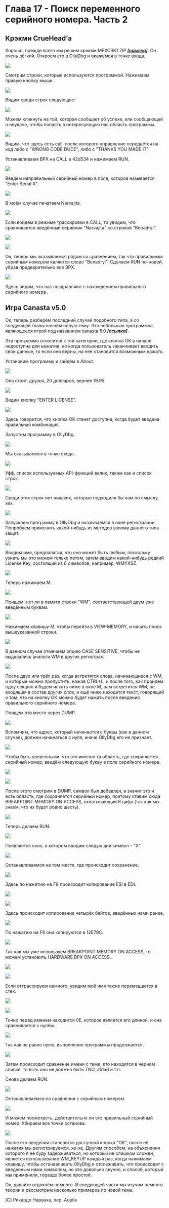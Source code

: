 # Глава 17 - Поиск переменного серийного номера. Часть 2

## Крэкми CrueHead’а

Хорошо, прежде всего мы решим крэкми MEXCRK1.ZIP ***\[[ссылка](files/16/mexcrk1.7z)\]***. Он очень лёгкий. Откроем его в OllyDbg и окажемся в точке входа.

![](img/17/1.png)

Смотрим строки, которые используются программой. Нажимаем правую кнопку мыши.

![](img/17/2.png)

Видим среди строк следующие:

![](img/17/3.png)

Можем кликнуть на той, которая сообщает об успехе, или сообщающей о неудаче, чтобы попасть в интересующую нас область программы.

![](img/17/4.png)

Видим, что здесь есть call, после которого управление передаётся на код либо с "WRONG CODE DUDE", либо c "THANKS YOU MADE IT".

Устанавливаем BPX на CALL в 42d534 и нажимаем RUN.

![](img/17/5.png)

Введём неправильный серийный номер в поле, которое называется "Enter Serial #".

![](img/17/6.png)

В моём случае печатаем Narvajita.

![](img/17/7.png)

Если войдём в режиме трассировки в CALL, то увидим, что сравнивается введённый серийник "Narvajita" со строкой "Benadryl".

![](img/17/8.png)

![](img/17/9.png)

Ок, теперь мы оказываемся рядом со сравнением, так что правильным серийным номером является слово "Benadryl". Сделаем RUN по-новой, убрав предварительно все BPX.

![](img/17/10.png)

Здесь видим, что нас поздравляют с нахождением правильного серийного номера .

## Игра Canasta v5.0

Ок, теперь разберём последний случай подобного типа, а со следующей главы начнём новую тему. Это небольшая программка, являющееся игрой под названием canasta 5.0 ***\[[ссылка](files/17/cansetup.7z)\]***.

Эта программа относится к той категории, где кнопка OK в начале недоступна для нажатия, но когда пользователь заканчивает вводить свои данные, то если они верны, на неё становится возможным нажать.

Установим программу и зайдём в About.

![](img/17/11.png)

Она стоит, друзья, 20 долларов, вернее 19.95.

![](img/17/12.png)

Видим кнопку "ENTER LICENSE".

![](img/17/13.png)

Здесь говорится, что кнопка OK станет доступна, когда будет введена правильная комбинация.

Запустим программу в OllyDbg.

![](img/17/14.png)

Мы оказываемся в точке входа.

![](img/17/15.png)

Уфф, список используемых API-функций велик, также как и список строк.

![](img/17/16.png)

Среди этих строк нет никаких, которые подходили бы нам по смыслу, хех.

![](img/17/17.png)

Запускаем программу в OllyDbg и оказываемся в окне регистрации. Попробуем применить какой-нибудь из методов взлома данного типа защит.

![](img/17/18.png)

Вводим имя, предполагая, что оно может быть любым, поскольку узнать мы это можем только потом, затем вводим какой-нибудь редкий License Key, состоящий из 6 символов, например, WMYXSZ.

![](img/17/19.png)

Теперь нажимаем M.

![](img/17/20.png)

Поищем, нет ли в памяти строки "WM", соответствующей двум уже введённым буквам.

![](img/17/21.png)

Нажимаем клавишу M, чтобы перейти в VIEW-MEMORY, и начать поиск вышеуказанной строки.

![](img/17/22.png)

В данном случае отмечаем опцию CASE SENSITIVE, чтобы не выдавались аналоги WM в других регистрах.

![](img/17/23.png)

После двух или трёх раз, когда встретятся слова, начинающиеся с WM, и которые можно пропустить, нажав CTRL+L, и после того, как пройдём одну секцию и будем искать ниже в окне M, нам встретится WM, не входящая в состав других слов, и ещё ниже находится текст, говорящий о том, что на кнопку OK можно будет нажать после введения правильного серийного номера.

Поищем это место через DUMP.

![](img/17/24.png)

Вспомним, что адрес, который начинается с буквы (как в данном случае), должен начинаться с нуля, иначе OllyDbg его не признает.

![](img/17/25.png)

Чтобы быть уверенными, что это именно та область, где сохраняется серийный номер, введём следующую букву в поле серийного номера.

![](img/17/26.png)

![](img/17/27.png)

После этого смотрим в DUMP, символ был добавлен, а значит это и есть область, где сохраняется серийный номер, поэтому ставим сюда BREAKPOINT MEMORY ON ACCESS, охватывающий 6 цифр (так как мы знаем, что их будет ровно шесть).

![](img/17/28.png)

Теперь делаем RUN.

![](img/17/29.png)

Появляется окно, в котором вводим следующий символ – "X".

![](img/17/30.png)

Останавливаемся на том месте, где происходит сохранение.

![](img/17/31.png)

Здесь по нажатию на F8 происходит копирование ESI в EDI.

![](img/17/32.png)

![](img/17/33.png)

Здесь происходит копирование четырёх байтов, введённых нами ранее.

![](img/17/34.png)

По нажатию на F8 они копируются в 12E79C.

![](img/17/35.png)

Так как мы уже используем BREAKPOINT MEMORY ON ACCESS, то можем установить HARDWARE BPX ON ACCESS.

![](img/17/36.png)

![](img/17/37.png)

Если оттрассируем немного, увидим моё имя также перемещается в стек.

![](img/17/38.png)

![](img/17/39.png)

Точно перед именем находится 0E, которое является его длиной, и она сравнивается с нулём.

![](img/17/40.png)

Так как не равно нулю, выполнение программы продолжается.

![](img/17/41.png)

Затем происходит сравнение имени с теми, кто находится в чёрном списке, то есть оно не должно быть TNO, afdad и т.п.

Снова делаем RUN.

![](img/17/42.png)

Останавливаемся на сравнении с серийным номером.

![](img/17/43.png)

И можем посмотреть, действительно ли это правильный серийный номер. Убираем все точки останова.

![](img/17/44.png)

После его введения становится доступной кнопка "OK", после её нажатия мы регистрируемся, хе-хе. Другим способом, на объяснении которого я не буду задерживаться, но который не слишком сложен, является использование WM\_KEYUP каждый раз, когда нажимаем клавишу, чтобы останавливать OllyDbg и отслеживать, что происходит с введенным нами символом, но это довольно скучно, и способ, который мы применили, гораздо более простой.

Ок, давайте отдохнём немного. В следующей части мы изучим немного теории и рассмотрим несколько примеров по новой теме.

\[C\] Рикардо Нарваха, пер. Aquila
